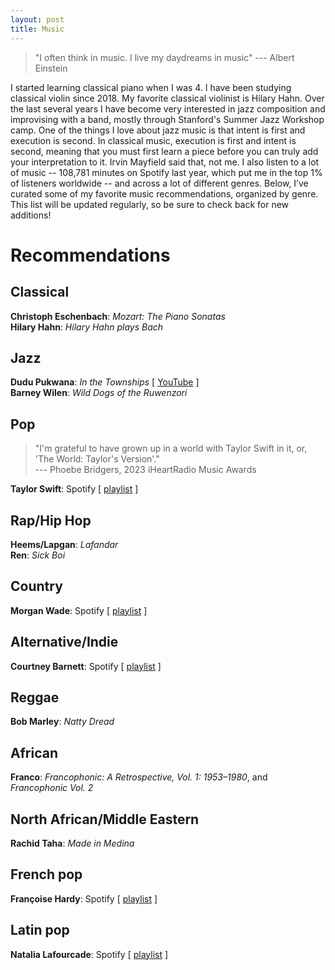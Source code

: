 ```yaml
---
layout: post
title: Music
---
```

> "I often think in music. I live my daydreams in music" --- Albert Einstein

I started learning classical piano when I was 4. I have been studying classical violin since 2018. My favorite classical violinist is Hilary Hahn. Over the last several years I have become very interested in jazz composition and improvising with a band, mostly through Stanford's Summer Jazz Workshop camp. One of the things I love about jazz music is that intent is first and execution is second. In classical music, execution is first and intent is second, meaning that you must first learn a piece before you can truly add your interpretation to it. Irvin Mayfield said that, not me. I also listen to a lot of music -- 108,781 minutes on Spotify last year, which put me in the top 1% of listeners worldwide -- and across a lot of different genres. Below, I’ve curated some of my favorite music recommendations, organized by genre. This list will be updated regularly, so be sure to check back for new additions!
<br>

# Recommendations

## Classical
**Christoph Eschenbach**: *Mozart: The Piano Sonatas* <br>
**Hilary Hahn**: *Hilary Hahn plays Bach* <br>

## Jazz
**Dudu Pukwana**: *In the Townships* \[ [YouTube](https://youtube.com/playlist?list=PLE8FFB87B77AF5AD8&si=CJrt4bXMtnqv0F4H) \] <br>
**Barney Wilen**: *Wild Dogs of the Ruwenzori* <br>

## Pop
> "I'm grateful to have grown up in a world with Taylor Swift in it, or, 'The World: Taylor's Version'." <br> --- Phoebe Bridgers, 2023 iHeartRadio Music Awards

**Taylor Swift**: Spotify \[ [playlist](https://open.spotify.com/playlist/6Yf0JvUeuWPH4Qg0STqCKC?si=b9f2ce4a7bbe42c6) \] <br>

## Rap/Hip Hop
**Heems/Lapgan**: *Lafandar* <br>
**Ren**: *Sick Boi* <br>

## Country
**Morgan Wade**: Spotify \[ [playlist](https://open.spotify.com/playlist/35zBVJ0veKEnQkrjjPb92L?si=fb3526f969af4217) \] <br>

## Alternative/Indie
**Courtney Barnett**: Spotify \[ [playlist](https://open.spotify.com/playlist/0q3ljBMndxToa5p6pZ7sWY?si=90eb19868874496f) \] <br>

## Reggae
**Bob Marley**: *Natty Dread* <br>

## African
**Franco**: *Francophonic: A Retrospective, Vol. 1: 1953–1980*, and *Francophonic Vol. 2* <br>

## North African/Middle Eastern
**Rachid Taha**: *Made in Medina* <br>

## French pop
**Françoise Hardy**: Spotify \[ [playlist](https://open.spotify.com/playlist/216ImRRbYCDs5JSC4Qk1PH?si=29d5f0112449476c) \] <br>

## Latin pop
**Natalia Lafourcade**: Spotify \[ [playlist](https://open.spotify.com/playlist/45eerYjFs35pW82ADG6sfZ?si=b159bff8c89d40ff) \] <br>




